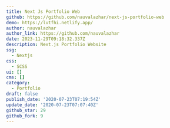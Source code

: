 ```yaml
---
title: Next Js Portfolio Web
github: https://github.com/nauvalazhar/next-js-portfolio-web
demo: https://lutfhi.netlify.app/
author: nauvalazhar
author_link: https://github.com/nauvalazhar
date: 2023-11-29T09:18:32.337Z
description: Next.js Portfolio Website
ssg:
  - Nextjs
css:
  - SCSS
ui: []
cms: []
category:
  - Portfolio
draft: false
publish_date: '2020-07-23T07:19:54Z'
update_date: '2020-07-23T07:07:40Z'
github_star: 29
github_fork: 9
---
```

